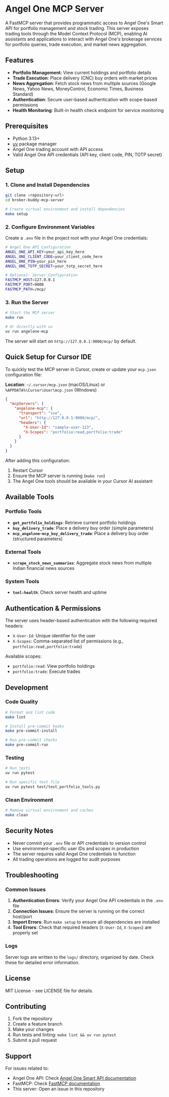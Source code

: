 # Angel One MCP Server

A FastMCP server that provides programmatic access to Angel One's Smart API for portfolio management and stock trading. This server exposes trading tools through the Model Context Protocol (MCP), enabling AI assistants and applications to interact with Angel One's brokerage services for portfolio queries, trade execution, and market news aggregation.

## Features

- **Portfolio Management**: View current holdings and portfolio details
- **Trade Execution**: Place delivery (CNC) buy orders with market prices
- **News Aggregation**: Fetch stock news from multiple sources (Google News, Yahoo News, MoneyControl, Economic Times, Business Standard)
- **Authentication**: Secure user-based authentication with scope-based permissions
- **Health Monitoring**: Built-in health check endpoint for service monitoring

## Prerequisites

- Python 3.13+
- [uv](https://docs.astral.sh/uv/) package manager
- Angel One trading account with API access
- Valid Angel One API credentials (API key, client code, PIN, TOTP secret)

## Setup

### 1. Clone and Install Dependencies

```bash
git clone <repository-url>
cd broker-buddy-mcp-server

# Create virtual environment and install dependencies
make setup
```

### 2. Configure Environment Variables

Create a `.env` file in the project root with your Angel One credentials:

```bash
# Angel One API Configuration
ANGEL_ONE_API_KEY=your_api_key_here
ANGEL_ONE_CLIENT_CODE=your_client_code_here
ANGEL_ONE_PIN=your_pin_here
ANGEL_ONE_TOTP_SECRET=your_totp_secret_here

# Optional: Server Configuration
FASTMCP_HOST=127.0.0.1
FASTMCP_PORT=9000
FASTMCP_PATH=/mcp/
```

### 3. Run the Server

```bash
# Start the MCP server
make run

# Or directly with uv
uv run angelone-mcp
```

The server will start on `http://127.0.0.1:9000/mcp/` by default.

## Quick Setup for Cursor IDE

To quickly test the MCP server in Cursor, create or update your `mcp.json` configuration file:

**Location**: `~/.cursor/mcp.json` (macOS/Linux) or `%APPDATA%\Cursor\User\mcp.json` (Windows)

```json
{
  "mcpServers": {
    "angelone-mcp": {
      "transport": "sse",
      "url": "http://127.0.0.1:9000/mcp/",
      "headers": {
        "X-User-Id": "sample-user-123",
        "X-Scopes": "portfolio:read,portfolio:trade"
      }
    }
  }
}
```

After adding this configuration:
1. Restart Cursor
2. Ensure the MCP server is running (`make run`)
3. The Angel One tools should be available in your Cursor AI assistant

## Available Tools

### Portfolio Tools

- **`get_portfolio_holdings`**: Retrieve current portfolio holdings
- **`buy_delivery_trade`**: Place a delivery buy order (simple parameters)
- **`mcp_angelone-mcp_buy_delivery_trade`**: Place a delivery buy order (structured parameters)

### External Tools

- **`scrape_stock_news_summaries`**: Aggregate stock news from multiple Indian financial news sources

### System Tools

- **`tool:health`**: Check server health and uptime

## Authentication & Permissions

The server uses header-based authentication with the following required headers:

- `X-User-Id`: Unique identifier for the user
- `X-Scopes`: Comma-separated list of permissions (e.g., `portfolio:read,portfolio:trade`)

Available scopes:
- `portfolio:read`: View portfolio holdings
- `portfolio:trade`: Execute trades

## Development

### Code Quality

```bash
# Format and lint code
make lint

# Install pre-commit hooks
make pre-commit-install

# Run pre-commit checks
make pre-commit-run
```

### Testing

```bash
# Run tests
uv run pytest

# Run specific test file
uv run pytest test/test_portfolio_tools.py
```

### Clean Environment

```bash
# Remove virtual environment and caches
make clean
```

## Security Notes

- Never commit your `.env` file or API credentials to version control
- Use environment-specific user IDs and scopes in production
- The server requires valid Angel One credentials to function
- All trading operations are logged for audit purposes

## Troubleshooting

### Common Issues

1. **Authentication Errors**: Verify your Angel One API credentials in the `.env` file
2. **Connection Issues**: Ensure the server is running on the correct host/port
3. **Import Errors**: Run `make setup` to ensure all dependencies are installed
4. **Tool Errors**: Check that required headers (`X-User-Id`, `X-Scopes`) are properly set

### Logs

Server logs are written to the `logs/` directory, organized by date. Check these for detailed error information.

## License

MIT License - see LICENSE file for details.

## Contributing

1. Fork the repository
2. Create a feature branch
3. Make your changes
4. Run tests and linting: `make lint && uv run pytest`
5. Submit a pull request

## Support

For issues related to:
- Angel One API: Check [Angel One Smart API documentation](https://smartapi.angelbroking.com/)
- FastMCP: Check [FastMCP documentation](https://github.com/jlowin/fastmcp)
- This server: Open an issue in this repository

